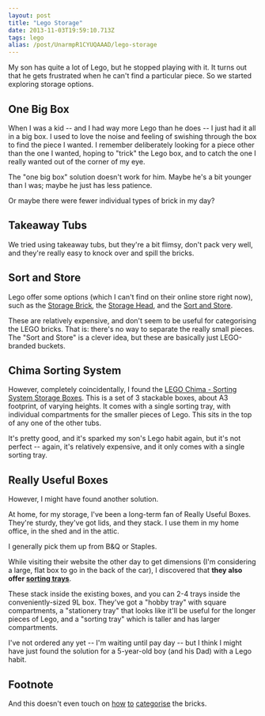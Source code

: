 ```yaml
---
layout: post
title: "Lego Storage"
date: 2013-11-03T19:59:10.713Z
tags: lego
alias: /post/UnarmpR1CYUQAAAD/lego-storage
---
```


My son has quite a lot of Lego, but he stopped playing with it. It turns out
that he gets frustrated when he can't find a particular piece. So we started
exploring storage options.

## One Big Box

When I was a kid -- and I had way more Lego than he does -- I just had it all
in a big box. I used to love the noise and feeling of swishing through the box
to find the piece I wanted. I remember deliberately looking for a piece other
than the one I wanted, hoping to "trick" the Lego box, and to catch the one I
really wanted out of the corner of my eye.

The "one big box" solution doesn't work for him. Maybe he's a bit younger than
I was; maybe he just has less patience.

Or maybe there were fewer individual types of brick in my day?

## Takeaway Tubs

We tried using takeaway tubs, but they're a bit flimsy, don't pack very well,
and they're really easy to knock over and spill the bricks.

## Sort and Store

Lego offer some options (which I can't find on their online store right now),
such as the [Storage
Brick](http://www.amazon.co.uk/Lego-Storage-Brick-8-Yellow/dp/B003NE5L9A), the
[Storage
Head](http://www.amazon.co.uk/Lego-40321232-Storage-Head-Large/dp/B003NE5L86),
and the [Sort and
Store](http://www.amazon.co.uk/Lego-Sort-Store-Cheeky-Face/dp/B007I0C5NA).

These are relatively expensive, and don't seem to be useful for categorising
the LEGO bricks. That is: there's no way to separate the really small pieces.
The "Sort and Store" is a clever idea, but these are basically just
LEGO-branded buckets. 

## Chima Sorting System 

However, completely coincidentally, I found the [LEGO Chima - Sorting System
Storage
Boxes](http://www.aplaceforeverything.co.uk/home-storage/lego-storage-box-sorting-system-chima).
This is a set of 3 stackable boxes, about A3 footprint, of varying heights. It
comes with a single sorting tray, with individual compartments for the smaller
pieces of Lego. This sits in the top of any one of the other tubs.

It's pretty good, and it's sparked my son's Lego habit again, but it's not
perfect -- again, it's relatively expensive, and it only comes with a single
sorting tray.

## Really Useful Boxes

However, I might have found another solution.

At home, for my storage, I've been a long-term fan of Really Useful Boxes.
They're sturdy, they've got lids, and they stack. I use them in my home office,
in the shed and in the attic.

I generally pick them up from B&Q or Staples.

While visiting their website the other day to get dimensions (I'm considering a
large, flat box to go in the back of the car), I discovered that **they also
offer [sorting
trays](http://www.reallyusefulproducts.co.uk/uk/html/traydetails.php)**.

These stack inside the existing boxes, and you can 2-4 trays inside the
conveniently-sized 9L box. They've got a "hobby tray" with square compartments,
a "stationery tray" that looks like it'll be useful for the longer pieces of
Lego, and a "sorting tray" which is taller and has larger compartments.

I've not ordered any yet -- I'm waiting until pay day -- but I think I might
have just found the solution for a 5-year-old boy (and his Dad) with a Lego
habit.

## Footnote

And this doesn't even touch on
[how](http://www.brothers-brick.com/2009/11/08/sorting-organizing-and-storing-your-lego-the-second-hobby-essay/)
[to](http://www.brothers-brick.com/2010/06/27/sorting-lego-how-do-you-actually-get-it-done/)
[categorise](http://www.evilmadscientist.com/2008/how-to-organize-your-lego-bricks-for-efficient-building/)
the bricks.
